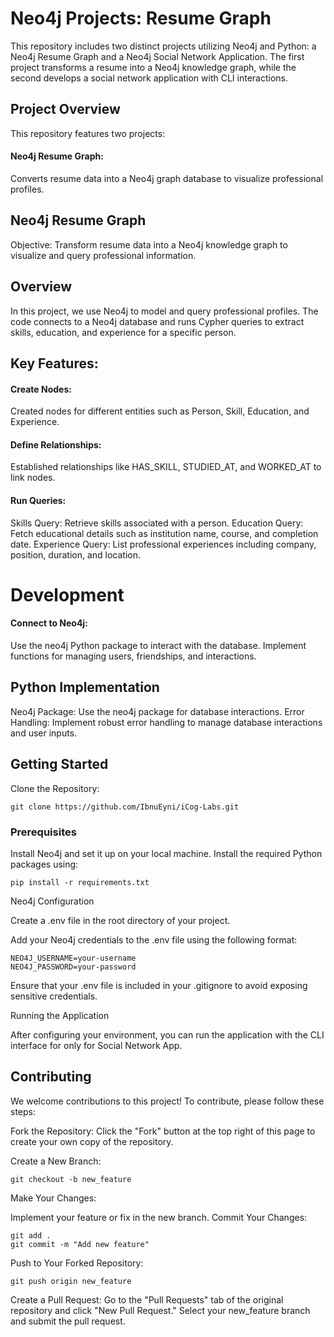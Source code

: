# Neo4j Projects: Resume Graph

This repository includes two distinct projects utilizing Neo4j and Python: a Neo4j Resume Graph and a Neo4j Social Network Application. The first project transforms a resume into a Neo4j knowledge graph, while the second develops a social network application with CLI interactions.

## Project Overview

This repository features two projects:

#### Neo4j Resume Graph: 
Converts resume data into a Neo4j graph database to visualize professional profiles.

## Neo4j Resume Graph

Objective: Transform resume data into a Neo4j knowledge graph to visualize and query professional information.

## Overview

In this project, we use Neo4j to model and query professional profiles. The code connects to a Neo4j database and runs Cypher queries to extract skills, education, and experience for a specific person.

## Key Features:

#### Create Nodes:

Created nodes for different entities such as Person, Skill, Education, and Experience.

#### Define Relationships:

Established relationships like HAS_SKILL, STUDIED_AT, and WORKED_AT to link nodes.

#### Run Queries:

Skills Query: Retrieve skills associated with a person.
Education Query: Fetch educational details such as institution name, course, and completion date.
Experience Query: List professional experiences including company, position, duration, and location.

# Development  

#### Connect to Neo4j:
Use the neo4j Python package to interact with the database.
Implement functions for managing users, friendships, and interactions.


## Python Implementation

Neo4j Package: Use the neo4j package for database interactions.
Error Handling: Implement robust error handling to manage database interactions and user inputs.

## Getting Started

Clone the Repository:

    git clone https://github.com/IbnuEyni/iCog-Labs.git

### Prerequisites

Install Neo4j and set it up on your local machine.
Install the required Python packages using:

    pip install -r requirements.txt

Neo4j Configuration

Create a .env file in the root directory of your project.

Add your Neo4j credentials to the .env file using the following format:

    NEO4J_USERNAME=your-username
    NEO4J_PASSWORD=your-password

Ensure that your .env file is included in your .gitignore to avoid exposing sensitive credentials.

Running the Application

After configuring your environment, you can run the application with the CLI interface for only for Social Network App.

## Contributing

We welcome contributions to this project! To contribute, please follow these steps:

Fork the Repository:
Click the "Fork" button at the top right of this page to create your own copy of the repository.

Create a New Branch:

    git checkout -b new_feature

Make Your Changes:

Implement your feature or fix in the new branch.
Commit Your Changes:

    git add .
    git commit -m "Add new feature"
Push to Your Forked Repository:

    git push origin new_feature
Create a Pull Request:
Go to the "Pull Requests" tab of the original repository and click "New Pull Request."
Select your new_feature branch and submit the pull request.

